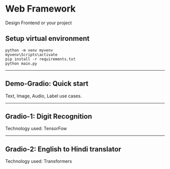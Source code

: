 # Web Framework 
Design Frontend or your project

## Setup virtual environment
```shell
python -m venv myvenv 
myvenv\Scripts\activate
pip install -r requirements.txt
python main.py
```
---
## Demo-Gradio: Quick start
Text, Image, Audio, Label use cases.


---
## Gradio-1: Digit Recognition
Technology used: TensorFow


---
## Gradio-2: English to Hindi translator
Technology used: Transformers